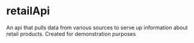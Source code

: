 # retailApi
An api that pulls data from various sources to serve up information about retail products. Created for demonstration purposes
